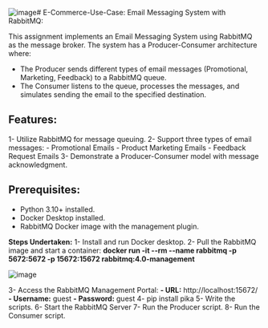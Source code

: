 ![image](https://github.com/user-attachments/assets/2d5643e9-9abc-4699-8e94-2e620a65cbdd)# E-Commerce-Use-Case: Email Messaging System with RabbitMQ:

This assignment implements an Email Messaging System using RabbitMQ as the message broker. The system has a Producer-Consumer architecture where:

- The Producer sends different types of email messages (Promotional, Marketing, Feedback) to a RabbitMQ queue.
- The Consumer listens to the queue, processes the messages, and simulates sending the email to the specified destination.

**Features**:
-------------
1- Utilize RabbitMQ for message queuing.
2- Support three types of email messages:
      - Promotional Emails
      - Product Marketing Emails
      - Feedback Request Emails
3- Demonstrate a Producer-Consumer model with message acknowledgment.

**Prerequisites**:
------------------
- Python 3.10+ installed.
- Docker Desktop installed.
- RabbitMQ Docker image with the management plugin.

**Steps Undertaken:**
1- Install and run Docker desktop.
2- Pull the RabbitMQ image and start a container:
**docker run -it --rm --name rabbitmq -p 5672:5672 -p 15672:15672 rabbitmq:4.0-management**

![image](https://github.com/user-attachments/assets/ddfa04de-5f4c-41c5-866e-09b5ec6bb644)

3- Access the RabbitMQ Management Portal:
   **- URL:** http://localhost:15672/
   **- Username:** guest
   **- Password:** guest
4- pip install pika
5- Write the scripts.
6- Start the RabbitMQ Server
7- Run the Producer script.
8- Run the Consumer script.
